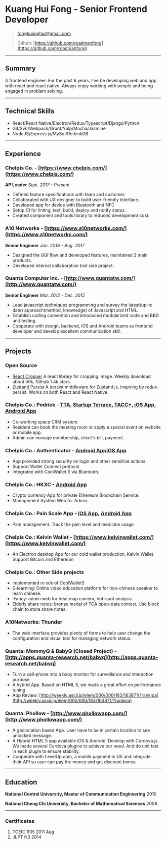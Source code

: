 # Kuang Hui Fong - Senior Frontend Developer

> [fongkuanghui@gmail.com](fongkuanghui@gmail.com)
>
> Github: [https://github.com/roadmanfong](https://github.com/roadmanfong)

---

## Summary

A frontend engineer. For the past 8 years, I've be developing web and app with react and react native. Always enjoy working with people and being engaged in problem solving.

---

## Technical Skills

- React/React Native/Electron/Redux/Typescript/Django/Python
- Git/Svn/Webpack/Grunt/Yulp/Mocha/Jasmine
- NodeJS/Express.js/MySql/RethinkDB

---

## Experience

### Chelpis Co. - [https://www.chelpis.com/](https://www.chelpis.com/)

**AP Leader**
_Sept. 2017 - Present_

- Defined feature specifications with team and customer.
- Collaborated with UX designer to build user-friendly interface.
- Developed app for device with Bluetooth and NFC
- Setup CI for linting, text, build, deploy and notify status.
- Created component and tools library to reduced development cost.

### A10 Networks - [https://www.a10networks.com/](https://www.a10networks.com/)

**Senior Engineer**
_Jan. 2016 - Aug. 2017_

- Designed the GUI flow and developed features, maintained 2 main products.
- Developed internal collaboration tool side project.

### Quanta Computer Inc. - [http://www.quantatw.com/](http://www.quantatw.com/)

**Senior Engineer**
_Mar. 2012 - Dec. 2015_

- Lead javascript techniques programming and survey the latest(up-to date) approach(method, knowledge) of Javascript and HTML.
- Establish coding convention and introduced modularized code and BBD unit testing.
- Cooperate with design, backend, iOS and Android teams as frontend developer and develop excellent communication skill.

---

## Projects

### Open Source

- [React Cropper](https://www.npmjs.com/package/react-cropper) A react library for cropping image. Weekly download about 50k, Github 1.4k stars.
- [Zustand Persist](https://www.npmjs.com/package/zustand-persist) A persist middleware for Zustand.js. Inspiring by redux-persist. Works on both React and React Native.

### Chelpis Co.: Podrick - [TTA](https://startup.tta-crm.org/), [Startup Terrace](https://bookingsystem.startupterrace.tw/), [TACC+](https://taccplus.podrick.chelpis.com/), [iOS App](https://apps.apple.com/us/app/id1481024992), [Android App](https://play.google.com/store/apps/details?id=com.chelpis.podrick)

- Co-working space CRM system.
- Resident can book the meeting room or apply a special event on website or mobile app.
- Admin can manage membership, client's bill, payment.

### Chelpis Co.: Authenticator - [Android App](https://play.google.com/store/apps/details?id=com.chelpis.authenticator)[iOS App](https://apps.apple.com/us/app/chelpis-authenticator/id1538105084)

- App provided strong security on login and other sensitive actions.
- Support Wallet Connect protocol.
- Integrated with CoolWallet S via Bluetooth.

### Chelpis Co.: HKXC - [Android App](https://play.google.com/store/apps/details?id=com.chelpis.hkdx)

- Crypto currency App for private Ethereum Blockchain Service.
- Management System Web for Admin.

### Chelpis Co.: Pain Scale App - [iOS App](https://appstoreconnect.apple.com/apps/1452815653/appstore), [Android App](https://play.google.com/store/apps/details?id=com.chelpis.painscale)

- Pain management. Track the pain level and medicine usage

### Chelpis Co.: Kelvin Wallet - [https://www.kelvinwallet.com/](https://www.kelvinwallet.com/)

- An Electron desktop App for our cold wallet production, Kelvin Wallet. Support Bitcoin and Ethereum

### Chelpis Co.: Other Side projects

- Implemented rn sdk of CoolWalletS
- E-learning: Online video education platform for non-chinese speaker to learn chinese.
- iFancy: admin web for heat map camera, hot-spot analysis.
- Elderly share notes: bronze medal of TCA open-data contest. Use block chain to store share notes.

### A10Networks: Thunder

- The web interface provides plenty of forms to help user change the configuration and visual tool for managing network status.

### Quanta: MommyQ & BabyQ (Closed Project) - [http://apps.quanta-research.net/babyq](http://apps.quanta-research.net/babyq)

- Turn a cell-phone into a baby monitor for surveillance and interaction purpose
- A hybrid App. Based on HTML 5, we made a great effort on performance tuning.
- App Review: [http://weekly.ascii.jp/elem/000/000/163/163871/?rankipa](http://weekly.ascii.jp/elem/000/000/163/163871/?rankipa)

### Quanta: Phollow - [http://www.phollowapp.com/](http://www.phollowapp.com/)

- A geolocation based App. User have to be in certain location to see unlocked message.
- A Hybrid HTML 5 app available iOS & Android. Develop with Cordova.js. We made several Cordova plugins to achieve our need. And do unit test in each plugin to ensure stability.
- Cooperate with LevelUp.com, a mobile payment in US and integrate their API so user can pay the money and get discount bonus.

---

## Education

**National Central University, Master of Communication Engineering**
2010

**National Cheng Chi University, Bachelor of Mathematical Sciences**
2008

---

### Certificates

1. TOEIC 905 2011 Aug
2. JLPT N3 2014
